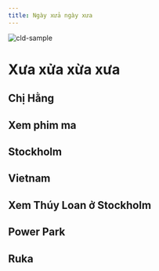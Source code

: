 ```yaml
---
title: Ngày xửa ngày xưa
---
```

![cld-sample](https://res.cloudinary.com/khalinh-wedding/image/upload/v1716405005/cld-sample.jpg)
# Xưa xửa xừa xưa

## Chị Hằng

## Xem phim ma

## Stockholm

## Vietnam

## Xem Thúy Loan ở Stockholm

## Power Park

## Ruka

